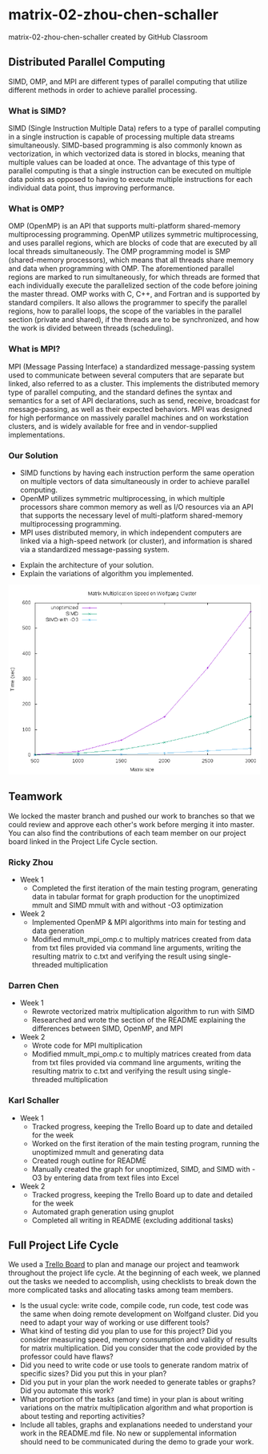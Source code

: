 # matrix-02-zhou-chen-schaller
matrix-02-zhou-chen-schaller created by GitHub Classroom

## Distributed Parallel Computing

SIMD, OMP, and MPI are different types of parallel computing that utilize different methods in order to achieve parallel processing.

### What is SIMD?
SIMD (Single Instruction Multiple Data) refers to a type of parallel computing in a single instruction is capable of processing multiple data streams simultaneously. SIMD-based programming is also commonly known as vectorization, in which vectorized data is stored in blocks, meaning that multiple values can be loaded at once. The advantage of this type of parallel computing is that a single instruction can be executed on multiple data points as opposed to having to execute multiple instructions for each individual data point, thus improving performance.

### What is OMP?
OMP (OpenMP) is an API that supports multi-platform shared-memory multiprocessing programming. OpenMP utilizes symmetric multiprocessing, and uses parallel regions, which are blocks of code that are executed by all local threads simultaneously. The OMP programming model is SMP (shared-memory processors), which means that all threads share memory and data when programming with OMP. The aforementioned parallel regions are marked to run simultaneously, for which threads are formed that each individually execute the parallelized section of the code before joining the master thread. OMP works with C, C++, and Fortran and is supported by standard compilers. It also allows the programmer to specify the parallel regions, how to parallel loops, the scope of the variables in the parallel section (private and shared), if the threads are to be synchronized, and how the work is divided between threads (scheduling).

### What is MPI?
MPI (Message Passing Interface) a standardized message-passing system used to communicate between several computers that are separate but linked, also referred to as a cluster. This implements the distributed memory type of parallel computing, and the standard defines the syntax and semantics for a set of API declarations, such as send, receive, broadcast for message-passing, as well as their expected behaviors. MPI was designed for high performance on massively parallel machines and on workstation clusters, and is widely available for free and in vendor-supplied implementations.

### Our Solution
- SIMD functions by having each instruction perform the same operation on multiple vectors of data simultaneously in order to achieve parallel computing.
- OpenMP utilizes symmetric multiprocessing, in which multiple processors share common memory as well as I/O resources via an API that supports the necessary level of multi-platform shared-memory multiprocessing programming.
- MPI uses distributed memory, in which independent computers are linked via a high-speed network (or cluster), and information is shared via a standardized message-passing system.
* Explain the architecture of your solution.
* Explain the variations of algorithm you implemented.

![Graph](graph.png)

## Teamwork

We locked the master branch and pushed our work to branches so that we could review and approve each other's work before merging it into master. You can also find the contributions of each team member on our project board linked in the Project Life Cycle section.

### Ricky Zhou
* Week 1
  * Completed the first iteration of the main testing program, generating data in tabular format for graph production for the unoptimized mmult and SIMD mmult with and without -O3 optimization
* Week 2
  * Implemented OpenMP & MPI algorithms into main for testing and data generation
  * Modified mmult_mpi_omp.c to multiply matrices created from data from txt files provided via command line arguments, writing the resulting matrix to c.txt and verifying the result using single-threaded multiplication
  

### Darren Chen
* Week 1
  * Rewrote vectorized matrix multiplication algorithm to run with SIMD
  * Researched and wrote the section of the README explaining the differences between SIMD, OpenMP, and MPI
* Week 2
  * Wrote code for MPI multiplication
  * Modified mmult_mpi_omp.c to multiply matrices created from data from txt files provided via command line arguments, writing the resulting matrix to c.txt and verifying the result using single-threaded multiplication

### Karl Schaller
* Week 1
  * Tracked progress, keeping the Trello Board up to date and detailed for the week
  * Worked on the first iteration of the main testing program, running the unoptimized mmult and generating data
  * Created rough outline for README
  * Manually created the graph for unoptimized, SIMD, and SIMD with -O3 by entering data from text files into Excel
* Week 2
  * Tracked progress, keeping the Trello Board up to date and detailed for the week
  * Automated graph generation using gnuplot
  * Completed all writing in README (excluding additional tasks)

## Full Project Life Cycle

We used a [Trello Board](https://trello.com/b/20iU4Cqc/02-zhou-chen-schaller) to plan and manage our project and teamwork throughout the project life cycle. At the beginning of each week, we planned out the tasks we needed to accomplish, using checklists to break down the more complicated tasks and allocating tasks among team members.

* Is the usual cycle: write code, compile code,  run code, test code was the same when doing remote development on Wolfgand cluster. Did you need to adapt your way of working or use different tools?
* What kind of testing did you plan to use for this project? Did you consider measuring speed, memory consumption and validity of results for matrix multiplication. Did you consider that the code provided by the professor could have flaws?
* Did you need to write code or use tools to generate random matrix of specific sizes? Did you put this in your plan? 
* Did you put in your plan the work needed to generate tables or graphs? Did you automate this work?  
* What proportion of the tasks (and time) in your plan is  about writing variations on the matrix multiplication algorithm and what proportion is about testing and reporting activities?
* Include all tables, graphs and explanations needed to understand your work in the README.md file. No new or supplemental information should need to be communicated during the demo to grade your work.  
